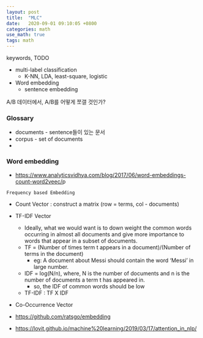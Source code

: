 ```yaml
---
layout: post
title:  "MLC"
date:   2020-09-01 09:10:05 +0800
categories: math
use_math: true
tags: math
---
```


keywords, TODO
- multi-label classification
  - K-NN, LDA, least-square, logistic
- Word embedding
  - sentence embedding





A/B 데이터에서, A/B를 어떻게 쪼갤 것인가?

### Glossary
- documents - sentence들이 있는 문서
- corpus - set of documents
- 

### Word embedding
- <a href="https://www.analyticsvidhya.com/blog/2017/06/word-embeddings-count-word2veec/" target="_blank">https://www.analyticsvidhya.com/blog/2017/06/word-embeddings-count-word2veec/</a>p

`Frequency based Embedding`
- Count Vector : construct a matrix (row = terms, col - documents)
- TF-IDF Vector
  - Ideally, what we would want is to down weight the common words occurring in almost all documents and give more importance to words that appear in a subset of documents.
  - TF = (Number of times term t appears in a document)/(Number of terms in the document)
    - eg: A document about Messi should contain the word ‘Messi’ in large number.
  - IDF = log(N/n), where, N is the number of documents and n is the number of documents a term t has appeared in.
    - so, the IDF of common words should be low
  - TF-IDF : TF X IDF
- Co-Occurrence Vector

- <a href="https://github.com/ratsgo/embedding" target="_blank">https://github.com/ratsgo/embedding</a>


- <a href="https://lovit.github.io/machine%20learning/2019/03/17/attention_in_nlp/" target="_blank">https://lovit.github.io/machine%20learning/2019/03/17/attention_in_nlp/</a>